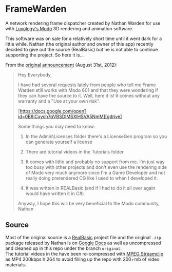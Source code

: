 # FrameWarden
A network rendering frame dispatcher created by Nathan Warden for use with [Luxology's Modo][lux] 3D rendering and animation software.

This software was on sale for a relatively short time until it went dark for a little while. Nathan (the original author and owner of this app) recently decided to give out the source (RealBasic) but he is not able to continue supporting the project. So here it is…

From the [original announcement][luxforum] (August 31st, 2012):

> Hey Everybody,
>
> I have had several requests lately from people who tell me Frame Warden still works with Modo 601 and that they were wondering if they can have the source to it. Well, here it is! It comes without any warranty and a "Use at your own risk".
>
> [https://docs.google.com/open?id=0B8iCxych7qVBSDlMSXlHSVA5NmM][gdrive]
> 
> Some things you may need to know:
> 
> 1. In the Admin\Licenses folder there's a LicenseGen program so you can generate yourself a license
> 
> 2. There are tutorial videos in the Tutorials folder
> 
> 3. It comes with little and probably no support from me. I'm just way too busy with other projects and don't even use the rendering side of Modo very much anymore since I'm a Game Developer and not really doing prerendered CG like I used to when I developed it.
> 
> 4. It was written in REALBasic (and if I had to do it all over again would have written it in C#)
> 
> Anyway, I hope this will be very beneficial to the Modo community,  
> Nathan

## Source
Most of the original source is a [RealBasic][rbp] project file and the original `.zip` package released by Nathan is on [Google Docs][gdrive] as well as uncompressed and cleaned up in this repo under the branch `original`.  
The tutorial videos in the have been re-compressed with [MPEG Streamclip][mpeg] as MP4 200kbps h.264 to avoid filling up the repo with 200+mb of video materials.

[mpeg]: http://www.squared5.com/
[lux]: http://luxology.com/
[gdrive]: https://docs.google.com/open?id=0B8iCxych7qVBSDlMSXlHSVA5NmM
[rbp]: http://realsoftware.com/realstudio/
[luxforum]: http://forums.luxology.com/topic.aspx?f=32&t=69610&page=0#624993